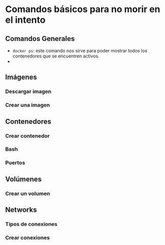 # Comandos básicos para no morir en el intento

## Comandos Generales

* `docker ps`: este comando nos sirve para poder mostrar todos los contenedores que se encuentren activos.
* 

## Imágenes
### Descargar imagen
### Crear una imagen

## Contenedores
### Crear contenedor
### Bash
### Puertos

## Volúmenes
### Crear un volumen

## Networks
### Tipos de conexiones
### Crear conexiones